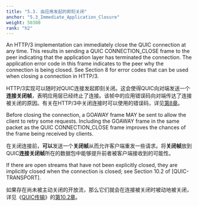 ```yaml
---
title: "5.3. 由应用发起的即刻关闭"
anchor: "5.3_Immediate_Application_Closure"
weight: 50300
rank: "h2"
---
```


An HTTP/3 implementation can immediately close the QUIC connection at any time. This results in sending a QUIC CONNECTION_CLOSE frame to the peer indicating that the application layer has terminated the connection. The application error code in this frame indicates to the peer why the connection is being closed. See Section 8 for error codes that can be used when closing a connection in HTTP/3.

HTTP/3实现可以随时对QUIC连接发起即刻关闭。这会使得QUIC向对端发送一个**连接关闭帧**，表明应用层已经终止了连接。该帧中的应用错误码向对端传达了连接被关闭的原因。有关在HTTP/3中关闭连接时可以使用的错误码，详见[第8章]()。

Before closing the connection, a GOAWAY frame MAY be sent to allow the client to retry some requests. Including the GOAWAY frame in the same packet as the QUIC CONNECTION_CLOSE frame improves the chances of the frame being received by clients.

在关闭连接前，**可以**发送一个**关闭帧**从而允许客户端重发一些请求。将**关闭帧**放到QUIC**连接关闭帧**所在的数据包中能够提升前者被客户端接收到的可能性。

If there are open streams that have not been explicitly closed, they are implicitly closed when the connection is closed; see Section 10.2 of [QUIC-TRANSPORT].

如果存在尚未被主动关闭的开放流，那么它们就会在连接被关闭时被动地被关闭，详见《[QUIC传输]()》的[第10.2章]()。
